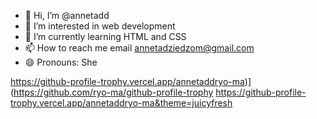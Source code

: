 - 👋 Hi, I’m @annetadd
- 👀 I’m interested in web development 
- 🌱 I’m currently learning HTML and CSS
- 📫 How to reach me email annetadziedzom@gmail.com
- 😄 Pronouns: She
  

https://github-profile-trophy.vercel.app/annetaddryo-ma)](https://github.com/ryo-ma/github-profile-trophy
https://github-profile-trophy.vercel.app/annetaddryo-ma&theme=juicyfresh
<!---
annetadd/annetadd is a ✨ special ✨ repository because its `README.md` (this file) appears on your GitHub profile.
You can click the Preview link to take a look at your changes.
--->
